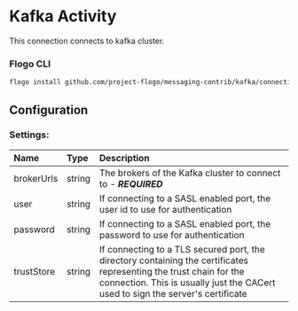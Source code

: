 # Kafka Activity

This connection connects to kafka cluster.

### Flogo CLI
```bash
flogo install github.com/project-flogo/messaging-contrib/kafka/connection
```

## Configuration

### Settings: 
| Name       | Type   | Description
|:---        | :---   | :---   
| brokerUrls | string | The brokers of the Kafka cluster to connect to - ***REQUIRED***
| user       | string | If connecting to a SASL enabled port, the user id to use for authentication
| password   | string | If connecting to a SASL enabled port, the password to use for authentication 
| trustStore | string | If connecting to a TLS secured port, the directory containing the certificates representing the trust chain for the connection. This is usually just the CACert used to sign the server's certificate